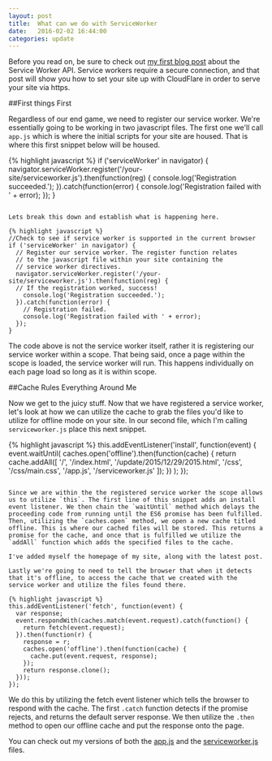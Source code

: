 ```yaml
---
layout: post
title:  What can we do with ServiceWorker
date:   2016-02-02 16:44:00
categories: update
---
```


Before you read on, be sure to check out [my first blog post](/update/2015/12/20/service-workin-for-the-weekend.html) about the Service Worker API. Service workers require a secure connection, and that post will show you how to set your site up with CloudFlare in order to serve your site via https.

##First things First

Regardless of our end game, we need to register our service worker. We're essentially going to be working in two javascript files. The first one we'll call `app.js` which is where the initial scripts for your site are housed. That is where this first snippet below will be housed.

{% highlight javascript %}
if ('serviceWorker' in navigator) {
  navigator.serviceWorker.register('/your-site/serviceworker.js').then(function(reg) {
    console.log('Registration succeeded.');
  }).catch(function(error) {
    console.log('Registration failed with ' + error);
  });
}
```

Lets break this down and establish what is happening here.

{% highlight javascript %}
//Check to see if service worker is supported in the current browser
if ('serviceWorker' in navigator) {
  // Register our service worker. The register function relates
  // to the javascript file within your site containing the
  // service worker directives.
  navigator.serviceWorker.register('/your-site/serviceworker.js').then(function(reg) {
  // If the registration worked, success!
    console.log('Registration succeeded.');
  }).catch(function(error) {
    // Registration failed.
    console.log('Registration failed with ' + error);
  });
}
```

The code above is not the service worker itself, rather it is registering our service worker within a scope. That being said, once a page within the scope is loaded, the service worker will run. This happens individually on each page load so long as it is within scope.

##Cache Rules Everything Around Me

Now we get to the juicy stuff. Now that we have registered a service worker, let's look at how we can utilize the cache to grab the files you'd like to utilize for offline mode on your site. In our second file, which I'm calling `serviceworker.js` place this next snippet.

{% highlight javascript %}
this.addEventListener('install', function(event) {
  event.waitUntil(
    caches.open('offline').then(function(cache) {
      return cache.addAll([
        '/',
        '/index.html',
        '/update/2015/12/29/2015.html',
        '/css',
        '/css/main.css',
        '/app.js',
        '/serviceworker.js'
      ]);
    })
  );
});
```

Since we are within the the registered service worker the scope allows us to utilize `this`. The first line of this snippet adds an install event listener. We then chain the `waitUntil` method which delays the proceeding code from running until the ES6 promise has been fulfilled. Then, utilizing the `caches.open` method, we open a new cache titled offline. This is where our cached files will be stored. This returns a promise for the cache, and once that is fulfilled we utilize the `addAll` function which adds the specified files to the cache.

I've added myself the homepage of my site, along with the latest post.

Lastly we're going to need to tell the browser that when it detects that it's offline, to access the cache that we created with the service worker and utilize the files found there.

{% highlight javascript %}
this.addEventListener('fetch', function(event) {
  var response;
  event.respondWith(caches.match(event.request).catch(function() {
    return fetch(event.request);
  }).then(function(r) {
    response = r;
    caches.open('offline').then(function(cache) {
      cache.put(event.request, response);
    });
    return response.clone();
  }));
});
```

We do this by utilizing the fetch event listener which tells the browser to respond with the cache. The first `.catch` function detects if the promise rejects, and returns the default server response. We then utilize the `.then` method to open our offline cache and put the response onto the page.

You can check out my versions of both the [app.js](https://github.com/magnificode/magnificode.github.io/blob/master/app.js) and the [serviceworker.js](https://github.com/magnificode/magnificode.github.io/blob/master/serviceworker.js) files.